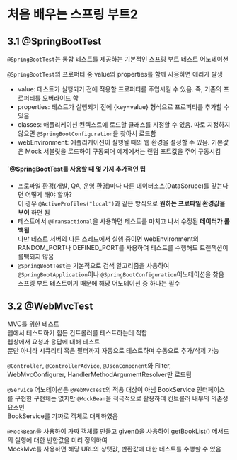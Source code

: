 # 처음 배우는 스프링 부트2
## 3.1 @SpringBootTest
`@SpringBootTest`는 통합 테스트를 제공하는 기본적인 스프링 부트 테스트 어노테이션

`@SpringBootTest`의 프로퍼티 중 value와 properties를 함께 사용하면 에러가 발생

- value: 테스트가 실행되기 전에 적용할 프로퍼티를 주입시킬 수 있음. 즉, 기존의 프로퍼티를 오버라이드 함
- properties: 테스트가 실행되기 전에 {key=value} 형식으로 프로퍼티를 추가할 수 있음
- classes: 애플리케이션 컨텍스트에 로드할 클래스를 지정할 수 있음. 따로 지정하지 않으면 `@SpringBootConfiguration`을 찾아서 로드함
- webEnvironment: 애플리케이션이 실행될 때의 웹 환경을 설정할 수 있음. 기본값은 Mock 서블릿을 로드하여 구동되며 예제에서는 랜덤 포트값을 주어 구동시킴

#### `@SpringBootTest를 사용할 때 몇 가지 추가적인 팁
- 프로파일 환경(개발, QA, 운영 환경)마다 다른 데이터소스(DataSoruce)를 갖는다면 어떻게 해야 할까?  
이 경우 `@ActiveProfiles("local")`과 같은 방식으로 **원하는 프로파일 환경값을 부여** 하면 됨
- 테스트에서 `@Transactional`을 사용하면 테스트를 마치고 나서 수정된 **데이터가 롤백됨**  
다만 테스트 서버의 다른 스레드에서 실행 중이면 webEnvironment의 RANDOM_PORT나 DEFINED_PORT를 사용하여 테스트를 수행해도 트랜잭션이 롤백되지 않음
- `@SpringBootTest`는 기본적으로 검색 알고리즘을 사용하여 `@SpringBootApplication`이나 `@SpringBootConfiguration`어노테이션을 찾음  
스프링 부트 테스트이기 때문에 해당 어노테이션 중 하나는 필수

## 3.2 @WebMvcTest
MVC를 위한 테스트  
웹에서 테스트하기 힘든 컨트롤러를 테스트하는데 적합  
웹상에서 요청과 응답에 대해 테스트  
뿐만 아니라 시큐리티 혹은 필터까지 자동으로 테스트하며 수동으로 추가/삭제 가능

`@Controller`, `@ControllerAdvice`, `@JsonComponent`와 Filter, WebMvcConfigurer, HandlerMethodArgumentResolver만 로드됨

`@Service` 어노테이션은 `@WebMvcTest`의 적용 대상이 아님
BookService 인터페이스를 구현한 구현체는 없지만 `@MockBean`을 적극적으로 활용하여 컨트롤러 내부의 의존성 요소인  
BookService를 가짜로 객체로 대체하였음

`@MockBean`을 사용하여 가짜 객체를 만들고 given()을 사용하여 getBookList() 메서드의 실행에 대한 반한값을 미리 정의하여  
MockMvc를 사용하면 해당 URL의 상탯값, 반환값에 대한 테스트를 수행할 수 있음